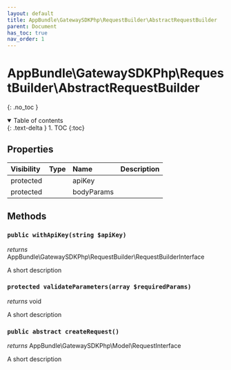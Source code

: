 ```yaml
---
layout: default
title: AppBundle\GatewaySDKPhp\RequestBuilder\AbstractRequestBuilder
parent: Document
has_toc: true
nav_order: 1
---
```


# AppBundle\GatewaySDKPhp\RequestBuilder\AbstractRequestBuilder
{: .no_toc }

<details open markdown="block">
  <summary>
    Table of contents
  </summary>
  {: .text-delta }
1. TOC
{:toc}
</details>

## Properties

| Visibility | Type | Name | Description |
| :--- | :--- | :--- | :--- |
| protected |  | apiKey |  |
| protected |  | bodyParams |  |


## Methods

### `public withApiKey(string $apiKey)`

*returns* AppBundle\GatewaySDKPhp\RequestBuilder\RequestBuilderInterface

A short description

### `protected validateParameters(array $requiredParams)`

*returns* void

A short description

### `public abstract createRequest()`

*returns* AppBundle\GatewaySDKPhp\Model\RequestInterface

A short description


